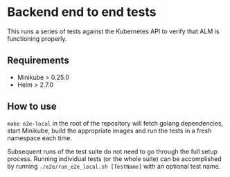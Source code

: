 # Backend end to end tests

This runs a series of tests against the Kubernetes API to verify that ALM is functioning properly.

## Requirements

* Minikube > 0.25.0
* Helm > 2.7.0

## How to use

`make e2e-local` in the root of the repository will fetch golang dependencies, start Minikube, build the appropriate images and run the tests in a fresh namespace each time.

Subsequent runs of the test suite do not need to go through the full setup process. Running individual tests (or the whole suite) can be accomplished by running `./e2e/run_e2e_local.sh [TestName]` with an optional test name.
